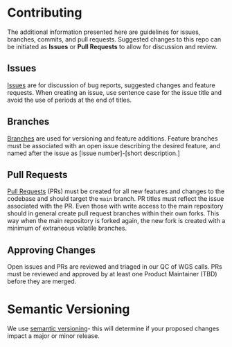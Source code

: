 # Contributing
The additional information presented here are guidelines for issues, 
branches, commits, and pull requests. Suggested changes to this repo can be initiated as **Issues** or **Pull Requests** to allow for discussion and review. 

## Issues
[Issues](https://github.com/ga4gh/quality-control-wgs/issues) are for discussion of bug
reports, suggested changes and feature requests. When creating an issue, use sentence case
for the issue title and avoid the use of periods at the end of titles.

## Branches
[Branches](https://github.com/ga4gh/quality-control-wgs/branches) are used for
versioning and feature additions. Feature branches must be associated with an
open issue describing the desired feature, and named after the issue
as [issue number]-[short description.] 

## Pull Requests
[Pull Requests](https://github.com/ga4gh/quality-control-wgs/pulls) (PRs) must be created for all new 
features and changes to the codebase and should target the `main` branch. PR titles must reflect the issue associated with the PR.
Even those with write access to the main repository should in general create pull request branches within their own forks. This way when the main repository is forked again, the new fork is created with a minimum of extraneous volatile branches.

## Approving Changes
Open issues and PRs are reviewed and triaged in our QC of WGS calls.
PRs must be reviewed and approved by at least one Product Maintainer (TBD) before they are merged.

# Semantic Versioning

We use [semantic versioning](https://semver.org/)- this will determine if your proposed changes impact a major or minor release.
